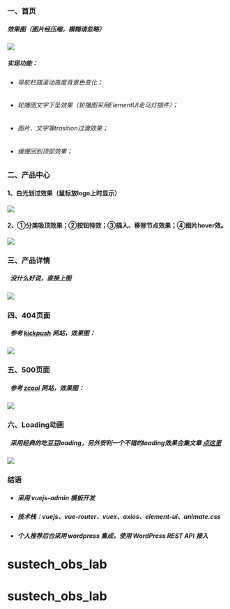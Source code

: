 
### 一、首页
##### 效果图（图片经压缩，模糊请忽略）
![](https://user-gold-cdn.xitu.io/2019/7/27/16c32be5595a1b52?w=850&h=480&f=gif&s=5197119)
##### 实现功能：
- ###### 导航栏随滚动高度背景色变化；
- ###### 轮播图文字下坠效果（轮播图采用ElementUI走马灯插件）；
- ###### 图片、文字等trasition过渡效果；
- ###### 缓慢回到顶部效果；
### 二、产品中心
#### 1、白光划过效果（鼠标放logo上时显示）

![](https://user-gold-cdn.xitu.io/2019/7/27/16c32dc2dfe9934b?w=1354&h=659&f=gif&s=2849800)
#### 2、①分类吸顶效果；②按钮特效；③插入、移除节点效果；④图片hover效。

![](https://user-gold-cdn.xitu.io/2019/7/27/16c32e10ad31fe2e?w=1354&h=659&f=gif&s=4768521)
### 三、产品详情
##### &nbsp;&nbsp;没什么好说，直接上图

![](https://user-gold-cdn.xitu.io/2019/7/27/16c32e62a22e158a?w=1354&h=659&f=gif&s=1905175)
### 四、404页面
##### &nbsp;&nbsp;参考 [kickpush](https://kickpush.co/) 网站，效果图：

![](https://user-gold-cdn.xitu.io/2019/7/27/16c32ea3b932ee8e?w=1354&h=659&f=gif&s=1371598)
### 五、500页面
##### &nbsp;&nbsp;参考 [zcool](https://www.zcool.com.cn/work/ZMTQ3ODg1MDg=.html) 网站，效果图：

![](https://user-gold-cdn.xitu.io/2019/7/27/16c32ed70add1c9e?w=1354&h=659&f=gif&s=97179)
### 六、Loading动画
##### &nbsp;&nbsp;采用经典的吃豆豆loading，另外安利一个不错的loading效果合集文章 [点这里](https://www.jianshu.com/p/6ac3e3e12d61)

![](https://user-gold-cdn.xitu.io/2019/7/27/16c32f25617cd247?w=1354&h=659&f=gif&s=1429623)
### 结语
- ##### 采用 vuejs-admin 模板开发
- ##### 技术栈：vuejs、vue-router、vuex、axios、element-ui、animate.css
- ##### 个人推荐后台采用 wordpress 集成，使用 WordPress REST API 接入

# sustech_obs_lab
# sustech_obs_lab
